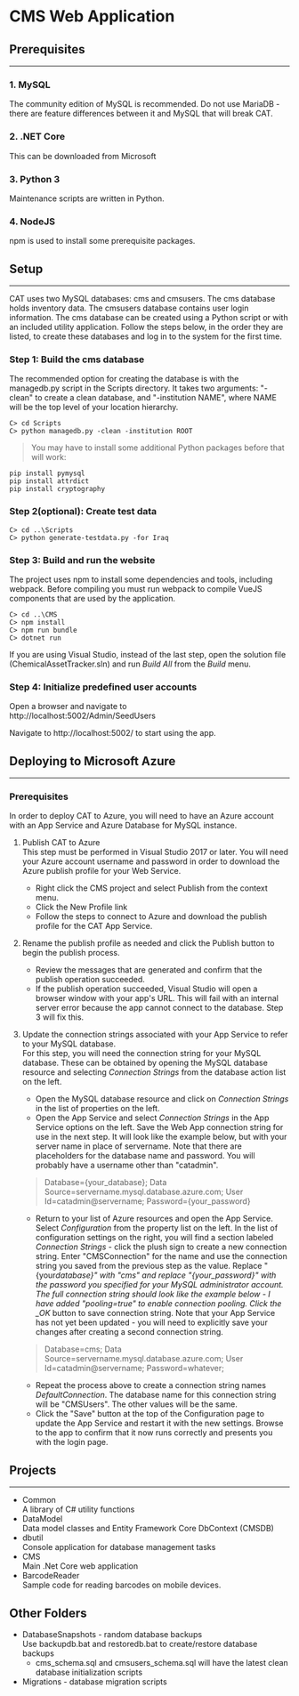 # CMS Web Application

## Prerequisites

---

### 1. MySQL

The community edition of MySQL is recommended. Do not use MariaDB - there are feature differences between it
and MySQL that will break CAT.

### 2. .NET Core

This can be downloaded from Microsoft

### 3. Python 3

Maintenance scripts are written in Python.

### 4. NodeJS

npm is used to install some prerequisite packages.

## Setup

---

CAT uses two MySQL databases: cms and cmsusers. The cms database holds inventory data. The cmsusers database contains user login information. The cms database can be created using a Python script or with an included utility application. Follow the steps below, in the order they are listed, to create
these databases and log in to the system for the first time.

### Step 1: Build the cms database

The recommended option for creating the database is with the managedb.py script in the Scripts directory. It takes two arguments: "-clean" 
to create a clean database, and "-institution NAME", where NAME will be the top level of your location hierarchy.

```
C> cd Scripts
C> python managedb.py -clean -institution ROOT
```

> You may have to install some additional Python packages before that will work:

```
pip install pymysql
pip install attrdict
pip install cryptography
```


### Step 2(optional): Create test data

```
C> cd ..\Scripts
C> python generate-testdata.py -for Iraq
```

### Step 3: Build and run the website

The project uses npm to install some dependencies and tools, including webpack. Before compiling you must run webpack to compile VueJS components that are used by the application.

```
C> cd ..\CMS
C> npm install
C> npm run bundle
C> dotnet run
```
If you are using Visual Studio, instead of the last step, open the solution file (ChemicalAssetTracker.sln) and run *Build All* from the *Build* menu.

### Step 4: Initialize predefined user accounts

Open a browser and navigate to<br>
http://localhost:5002/Admin/SeedUsers

Navigate to http://localhost:5002/ to start using the app.

## Deploying to Microsoft Azure

---

### Prerequisites

In order to deploy CAT to Azure, you will need to have an Azure account with an App Service and Azure Database for MySQL instance.

1.  Publish CAT to Azure<br>
    This step must be performed in Visual Studio 2017 or later. You will need your Azure account username and password in order to download the Azure publish profile for your Web Service.

    -   Right click the CMS project and select Publish from the context menu.
    -   Click the New Profile link
    -   Follow the steps to connect to Azure and download the publish profile for the CAT App Service.

2.  Rename the publish profile as needed and click the Publish button to begin the publish process.<br>

    -   Review the messages that are generated and confirm that the publish operation succeeded.
    -   If the publish operation succeeded, Visual Studio will open a browser window with your app's URL. This will fail with an internal server error because the app cannot connect to the database. Step 3 will fix this.

3.  Update the connection strings associated with your App Service to refer to your MySQL database.<br>
    For this step, you will need the connection string for your MySQL database. These can be obtained by opening the MySQL database resource and selecting _Connection Strings_ from the database action list on the left. <br>

    -   Open the MySQL database resource and click on _Connection Strings_ in the list of properties on the left.
    -   Open the App Service and select _Connection Strings_ in the App Service options on the left. Save the Web App connection string for use in the next step. It will look like the example below, but with your server name in place of servername. Note that there are placeholders for the database name and password. You will probably have a username other than "catadmin".

    > Database={your_database}; Data Source=servername.mysql.database.azure.com; User Id=catadmin@servername; Password={your_password}

    -   Return to your list of Azure resources and open the App Service. Select _Configuration_ from the property list on the left. In the list of configuration settings on the right, you will find a section labeled _Connection Strings_ - click the plush sign to create a new connection string. Enter "CMSConnection" for the name and use the connection string you saved from the previous step as the value. Replace "{your*database}" with "cms" and replace "{your_password}" with the password you specified for your MySQL administrator account. The full connection string should look like the example below - I have added "pooling=true" to enable connection pooling. Click the \_OK* button to save connection string. Note that your App Service has not yet been updated - you will need to explicitly save your changes after creating a second connection string.

    > Database=cms; Data Source=servername.mysql.database.azure.com; User Id=catadmin@servername; Password=whatever;

    -   Repeat the process above to create a connection string names _DefaultConnection_. The database name for this connection string will be "CMSUsers". The other values will be the same.
    -   Click the "Save" button at the top of the Configuration page to update the App Service and restart it with the new settings. Browse to the app to confirm that it now runs correctly and presents you with the login page.

## Projects

---

-   Common<br>
    A library of C# utility functions
-   DataModel<br>
    Data model classes and Entity Framework Core DbContext (CMSDB)
-   dbutil<br>
    Console application for database management tasks
-   CMS<br>
    Main .Net Core web application
-   BarcodeReader<br>
    Sample code for reading barcodes on mobile devices.

## Other Folders

-   DatabaseSnapshots - random database backups<br>
    Use backupdb.bat and restoredb.bat to create/restore database backups
    -   cms_schema.sql and cmsusers_schema.sql will have the latest clean
        database initialization scripts
-   Migrations - database migration scripts

